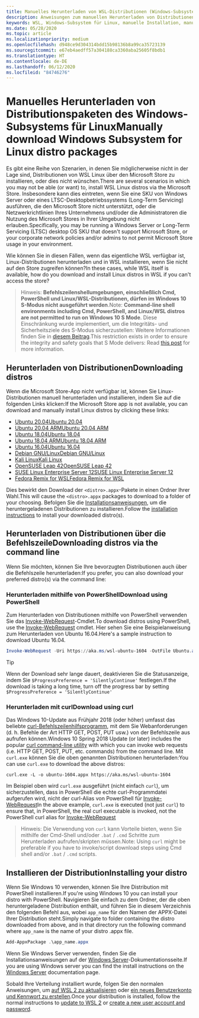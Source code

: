 ```yaml
---
title: Manuelles Herunterladen von WSL-Distributionen (Windows-Subsystem für Linux)
description: Anweisungen zum manuellen Herunterladen von Distributionen des Windows-Subsystems für Linux.
keywords: WSL, Windows-Subsystem für Linux, manuelle Installation, manuell installieren, Microsoft Store, Windows 10s, curl, Add-AppxPackage, Langzeitwartung, LTSC
ms.date: 05/28/2020
ms.topic: article
ms.localizationpriority: medium
ms.openlocfilehash: d948ce9d304314bdd15b98136b8a99ca35723139
ms.sourcegitcommit: e67eb4aedff57a304188ca3360aba25605f8bdb1
ms.translationtype: HT
ms.contentlocale: de-DE
ms.lasthandoff: 06/12/2020
ms.locfileid: "84746276"
---
```

# <a name="manually-download-windows-subsystem-for-linux-distro-packages"></a><span data-ttu-id="71eec-104">Manuelles Herunterladen von Distributionspaketen des Windows-Subsystems für Linux</span><span class="sxs-lookup"><span data-stu-id="71eec-104">Manually download Windows Subsystem for Linux distro packages</span></span>

<span data-ttu-id="71eec-105">Es gibt eine Reihe von Szenarien, in denen Sie möglicherweise nicht in der Lage sind, Distributionen von WSL Linux über den Microsoft Store zu installieren, oder dies nicht wünschen.</span><span class="sxs-lookup"><span data-stu-id="71eec-105">There are several scenarios in which you may not be able (or want) to, install WSL Linux distros via the Microsoft Store.</span></span> <span data-ttu-id="71eec-106">Insbesondere kann dies eintreten, wenn Sie eine SKU von Windows Server oder eines LTSC-Desktopbetriebssystems (Long-Term Servicing) ausführen, die den Microsoft Store nicht unterstützt, oder die Netzwerkrichtlinien Ihres Unternehmens und/oder die Administratoren die Nutzung des Microsoft Stores in Ihrer Umgebung nicht erlauben.</span><span class="sxs-lookup"><span data-stu-id="71eec-106">Specifically, you may be running a Windows Server or Long-Term Servicing (LTSC) desktop OS SKU that doesn't support Microsoft Store, or your corporate network policies and/or admins to not permit Microsoft Store usage in your environment.</span></span>

<span data-ttu-id="71eec-107">Wie können Sie in diesen Fällen, wenn das eigentliche WSL verfügbar ist, Linux-Distributionen herunterladen und in WSL installieren, wenn Sie nicht auf den Store zugreifen können?</span><span class="sxs-lookup"><span data-stu-id="71eec-107">In these cases, while WSL itself is available, how do you download and install Linux distros in WSL if you can't access the store?</span></span>

> <span data-ttu-id="71eec-108">Hinweis: **Befehlszeilenshellumgebungen, einschließlich Cmd, PowerShell und Linux/WSL-Distributionen, dürfen im Windows 10 S-Modus nicht ausgeführt werden**.</span><span class="sxs-lookup"><span data-stu-id="71eec-108">Note: **Command-line shell environments including Cmd, PowerShell, and Linux/WSL distros are not permitted to run on Windows 10 S Mode**.</span></span> <span data-ttu-id="71eec-109">Diese Einschränkung wurde implementiert, um die Integritäts- und Sicherheitsziele des S-Modus sicherzustellen: Weitere Informationen finden Sie in [diesem Beitrag](https://blogs.msdn.microsoft.com/commandline/2017/05/18/will-linux-distros-run-on-windows-10-s/).</span><span class="sxs-lookup"><span data-stu-id="71eec-109">This restriction exists in order to ensure the integrity and safety goals that S Mode delivers: Read [this post](https://blogs.msdn.microsoft.com/commandline/2017/05/18/will-linux-distros-run-on-windows-10-s/) for more information.</span></span>

## <a name="downloading-distros"></a><span data-ttu-id="71eec-110">Herunterladen von Distributionen</span><span class="sxs-lookup"><span data-stu-id="71eec-110">Downloading distros</span></span>

<span data-ttu-id="71eec-111">Wenn die Microsoft Store-App nicht verfügbar ist, können Sie Linux-Distributionen manuell herunterladen und installieren, indem Sie auf die folgenden Links klicken:</span><span class="sxs-lookup"><span data-stu-id="71eec-111">If the Microsoft Store app is not available, you can download and manually install Linux distros by clicking these links:</span></span>
* [<span data-ttu-id="71eec-112">Ubuntu 20.04</span><span class="sxs-lookup"><span data-stu-id="71eec-112">Ubuntu 20.04</span></span>](https://aka.ms/wslubuntu2004)
* [<span data-ttu-id="71eec-113">Ubuntu 20.04 ARM</span><span class="sxs-lookup"><span data-stu-id="71eec-113">Ubuntu 20.04 ARM</span></span>](https://aka.ms/wslubuntu2004arm)
* [<span data-ttu-id="71eec-114">Ubuntu 18.04</span><span class="sxs-lookup"><span data-stu-id="71eec-114">Ubuntu 18.04</span></span>](https://aka.ms/wsl-ubuntu-1804)
* [<span data-ttu-id="71eec-115">Ubuntu 18.04 ARM</span><span class="sxs-lookup"><span data-stu-id="71eec-115">Ubuntu 18.04 ARM</span></span>](https://aka.ms/wsl-ubuntu-1804-arm)
* [<span data-ttu-id="71eec-116">Ubuntu 16.04</span><span class="sxs-lookup"><span data-stu-id="71eec-116">Ubuntu 16.04</span></span>](https://aka.ms/wsl-ubuntu-1604)
* [<span data-ttu-id="71eec-117">Debian GNU/Linux</span><span class="sxs-lookup"><span data-stu-id="71eec-117">Debian GNU/Linux</span></span>](https://aka.ms/wsl-debian-gnulinux)
* [<span data-ttu-id="71eec-118">Kali Linux</span><span class="sxs-lookup"><span data-stu-id="71eec-118">Kali Linux</span></span>](https://aka.ms/wsl-kali-linux-new)
* [<span data-ttu-id="71eec-119">OpenSUSE Leap 42</span><span class="sxs-lookup"><span data-stu-id="71eec-119">OpenSUSE Leap 42</span></span>](https://aka.ms/wsl-opensuse-42)
* [<span data-ttu-id="71eec-120">SUSE Linux Enterprise Server 12</span><span class="sxs-lookup"><span data-stu-id="71eec-120">SUSE Linux Enterprise Server 12</span></span>](https://aka.ms/wsl-sles-12)
* [<span data-ttu-id="71eec-121">Fedora Remix for WSL</span><span class="sxs-lookup"><span data-stu-id="71eec-121">Fedora Remix for WSL</span></span>](https://github.com/WhitewaterFoundry/WSLFedoraRemix/releases/)

<span data-ttu-id="71eec-122">Dies bewirkt den Download der `<distro>.appx`-Pakete in einen Ordner Ihrer Wahl.</span><span class="sxs-lookup"><span data-stu-id="71eec-122">This will cause the `<distro>.appx` packages to download to a folder of your choosing.</span></span> <span data-ttu-id="71eec-123">Befolgen Sie die [Installationsanweisungen](#installing-your-distro), um die heruntergeladenen Distributionen zu installieren.</span><span class="sxs-lookup"><span data-stu-id="71eec-123">Follow the [installation instructions](#installing-your-distro) to install your downloaded distro(s).</span></span>

## <a name="downloading-distros-via-the-command-line"></a><span data-ttu-id="71eec-124">Herunterladen von Distributionen über die Befehlszeile</span><span class="sxs-lookup"><span data-stu-id="71eec-124">Downloading distros via the command line</span></span>
<span data-ttu-id="71eec-125">Wenn Sie möchten, können Sie Ihre bevorzugten Distributionen auch über die Befehlszeile herunterladen:</span><span class="sxs-lookup"><span data-stu-id="71eec-125">If you prefer, you can also download your preferred distro(s) via the command line:</span></span>

 ### <a name="download-using-powershell"></a><span data-ttu-id="71eec-126">Herunterladen mithilfe von PowerShell</span><span class="sxs-lookup"><span data-stu-id="71eec-126">Download using PowerShell</span></span>
 <span data-ttu-id="71eec-127">Zum Herunterladen von Distributionen mithilfe von PowerShell verwenden Sie das [Invoke-WebRequest](https://docs.microsoft.com/powershell/module/microsoft.powershell.utility/invoke-webrequest?view=powershell-5.1)-Cmdlet.</span><span class="sxs-lookup"><span data-stu-id="71eec-127">To download distros using PowerShell, use the [Invoke-WebRequest](https://docs.microsoft.com/powershell/module/microsoft.powershell.utility/invoke-webrequest?view=powershell-5.1) cmdlet.</span></span> <span data-ttu-id="71eec-128">Hier sehen Sie eine Beispielanweisung zum Herunterladen von Ubuntu 16.04.</span><span class="sxs-lookup"><span data-stu-id="71eec-128">Here's a sample instruction to download Ubuntu 16.04.</span></span>

```powershell
Invoke-WebRequest -Uri https://aka.ms/wsl-ubuntu-1604 -OutFile Ubuntu.appx -UseBasicParsing
```

> [!TIP]
> <span data-ttu-id="71eec-129">Wenn der Download sehr lange dauert, deaktivieren Sie die Statusanzeige, indem Sie `$ProgressPreference = 'SilentlyContinue'` festlegen.</span><span class="sxs-lookup"><span data-stu-id="71eec-129">If the download is taking a long time, turn off the progress bar by setting `$ProgressPreference = 'SilentlyContinue'`</span></span>

### <a name="download-using-curl"></a><span data-ttu-id="71eec-130">Herunterladen mit curl</span><span class="sxs-lookup"><span data-stu-id="71eec-130">Download using curl</span></span>
<span data-ttu-id="71eec-131">Das Windows 10-Update aus Frühjahr 2018 (oder höher) umfasst das beliebte [curl-Befehlszeilenhilfsprogramm](https://curl.haxx.se/), mit dem Sie Webanforderungen (d. h. Befehle der Art HTTP GET, POST, PUT usw.) von der Befehlszeile aus aufrufen können.</span><span class="sxs-lookup"><span data-stu-id="71eec-131">Windows 10 Spring 2018 Update (or later) includes the popular [curl command-line utility](https://curl.haxx.se/) with which you can invoke web requests (i.e. HTTP GET, POST, PUT, etc. commands) from the command line.</span></span> <span data-ttu-id="71eec-132">Mit `curl.exe` können Sie die oben genannten Distributionen herunterladen:</span><span class="sxs-lookup"><span data-stu-id="71eec-132">You can use `curl.exe` to download the above distros:</span></span>

```console
curl.exe -L -o ubuntu-1604.appx https://aka.ms/wsl-ubuntu-1604
```

<span data-ttu-id="71eec-133">Im Beispiel oben wird `curl.exe` ausgeführt (nicht einfach `curl`), um sicherzustellen, dass in PowerShell die echte curl-Programmdatei aufgerufen wird, nicht der curl-Alias von PowerShell für [Invoke-WebRequest](https://docs.microsoft.com/powershell/module/microsoft.powershell.utility/invoke-webrequest?view=powershell-6)</span><span class="sxs-lookup"><span data-stu-id="71eec-133">In the above example, `curl.exe` is executed (not just `curl`) to ensure that, in PowerShell, the real curl executable is invoked, not the PowerShell curl alias for [Invoke-WebRequest](https://docs.microsoft.com/powershell/module/microsoft.powershell.utility/invoke-webrequest?view=powershell-6)</span></span>

> <span data-ttu-id="71eec-134">Hinweis: Die Verwendung von `curl` kann Vorteile bieten, wenn Sie mithilfe der Cmd-Shell und/oder `.bat` / `.cmd` Schritte zum Herunterladen aufrufen/skripten müssen.</span><span class="sxs-lookup"><span data-stu-id="71eec-134">Note: Using `curl` might be preferable if you have to invoke/script download steps using Cmd shell and/or `.bat` / `.cmd` scripts.</span></span>

## <a name="installing-your-distro"></a><span data-ttu-id="71eec-135">Installieren der Distribution</span><span class="sxs-lookup"><span data-stu-id="71eec-135">Installing your distro</span></span>
<span data-ttu-id="71eec-136">Wenn Sie Windows 10 verwenden, können Sie Ihre Distribution mit PowerShell installieren.</span><span class="sxs-lookup"><span data-stu-id="71eec-136">If you're using Windows 10 you can install your distro with PowerShell.</span></span> <span data-ttu-id="71eec-137">Navigieren Sie einfach zu dem Ordner, der die oben heruntergeladene Distribution enthält, und führen Sie in diesem Verzeichnis den folgenden Befehl aus, wobei `app_name` für den Namen der APPX-Datei Ihrer Distribution steht.</span><span class="sxs-lookup"><span data-stu-id="71eec-137">Simply navigate to folder containing the distro downloaded from above, and in that directory run the following command where `app_name` is the name of your distro .appx file.</span></span>  
```Powershell
Add-AppxPackage .\app_name.appx
```

<span data-ttu-id="71eec-138">Wenn Sie Windows Server verwenden, finden Sie die Installationsanweisungen auf der [Windows Server](install-on-server.md)-Dokumentationsseite.</span><span class="sxs-lookup"><span data-stu-id="71eec-138">If you are using Windows server you can find the install instructions on the [Windows Server](install-on-server.md) documentation page.</span></span>

<span data-ttu-id="71eec-139">Sobald Ihre Verteilung installiert wurde, folgen Sie den normalen Anweisungen, um [auf WSL 2 zu aktualisieren](./install-win10.md#update-to-wsl-2) oder [ein neues Benutzerkonto und Kennwort zu erstellen](./user-support.md).</span><span class="sxs-lookup"><span data-stu-id="71eec-139">Once your distribution is installed, follow the normal instructions to [update to WSL 2](./install-win10.md#update-to-wsl-2) or [create a new user account and password](./user-support.md).</span></span>
